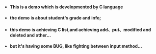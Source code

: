 * #### This is a demo which is developmented by C language

 * #### the demo is about student's grade and info;
 * #### this demo is achieving C list,and achieving add、put、modified and deleted and other...
 * #### but it's having some BUG, like fighting between input method...

####
